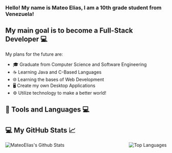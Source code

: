### Hello! My name is Mateo Elias, I am a 10th grade student from Venezuela!

## My main goal is to become a Full-Stack Developer 💻 
My plans for the future are:
- 🎓 Graduate from Computer Science and Software Engineering 
- ☕ Learning Java and C-Based Languages
- 🌐 Learning the bases of Web Development
- 🖥️ Create my own Desktop Applications
- ⚙️ Utilize technology to make a better world!

## 🔧 Tools and Languages 💻


## 💻 My GitHub Stats 📈

<img align="left" alt="MateoElias's Github Stats" src = "https://github-readme-stats.vercel.app/api?username=MateoElias&show_icons=true&theme=radical" />

<img align="right" alt="Top Languages" src="https://github-readme-stats.vercel.app/api/top-langs/?username=MateoElias&langs_count=8&theme=radical" />

